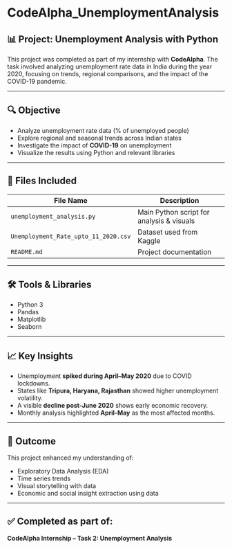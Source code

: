 # CodeAlpha_UnemploymentAnalysis

## 📊 Project: Unemployment Analysis with Python

This project was completed as part of my internship with **CodeAlpha**. The task involved analyzing unemployment rate data in India during the year 2020, focusing on trends, regional comparisons, and the impact of the COVID-19 pandemic.

---

## 🔍 Objective

- Analyze unemployment rate data (% of unemployed people)
- Explore regional and seasonal trends across Indian states
- Investigate the impact of **COVID-19** on unemployment
- Visualize the results using Python and relevant libraries

---

## 📁 Files Included

| File Name                     | Description                                 |
|------------------------------|---------------------------------------------|
| `unemployment_analysis.py`   | Main Python script for analysis & visuals   |
| `Unemployment_Rate_upto_11_2020.csv` | Dataset used from Kaggle                |
| `README.md`                  | Project documentation                       |

---

## 🛠️ Tools & Libraries

- Python 3
- Pandas
- Matplotlib
- Seaborn

---

## 📈 Key Insights

- Unemployment **spiked during April–May 2020** due to COVID lockdowns.
- States like **Tripura, Haryana, Rajasthan** showed higher unemployment volatility.
- A visible **decline post-June 2020** shows early economic recovery.
- Monthly analysis highlighted **April-May** as the most affected months.

---

## 📌 Outcome

This project enhanced my understanding of:
- Exploratory Data Analysis (EDA)
- Time series trends
- Visual storytelling with data
- Economic and social insight extraction using data

---

## ✅ Completed as part of:
**CodeAlpha Internship – Task 2: Unemployment Analysis**

